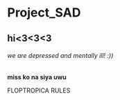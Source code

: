 # Project_SAD

## hi<3<3<3 
###### we are depressed and mentally ill! :))

__miss ko na siya uwu__

FLOPTROPICA RULES 

